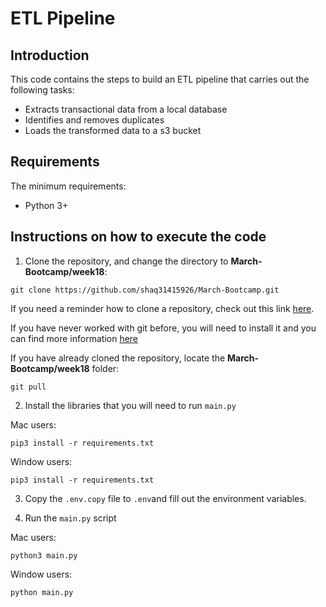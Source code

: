 # ETL Pipeline

## Introduction

This code contains the steps to build an ETL pipeline that carries out the following tasks:

- Extracts transactional data from a local database
- Identifies and removes duplicates
- Loads the transformed data to a s3 bucket

## Requirements
The minimum requirements:
- Python 3+

## Instructions on how to execute the code

1. Clone the repository, and change the directory to **March-Bootcamp/week18**:
```
git clone https://github.com/shaq31415926/March-Bootcamp.git
```

If you need a reminder how to clone a repository, check out this link [here](https://docs.github.com/en/repositories/creating-and-managing-repositories/cloning-a-repository).

If you have never worked with git before, you will need to install it and you can find more information [here](https://git-scm.com/book/en/v2/Getting-Started-Installing-Git)

If you have already cloned the repository, locate the **March-Bootcamp/week18** folder:

```
git pull
```


2. Install the libraries that you will need to run `main.py`

Mac users:
```
pip3 install -r requirements.txt
```

Window users:
```
pip3 install -r requirements.txt
```


3. Copy the `.env.copy` file to `.env`and fill out the environment variables.


4. Run the `main.py` script

Mac users:
```
python3 main.py
```

Window users:
```
python main.py
```
